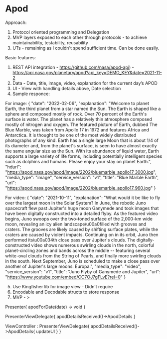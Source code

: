 # Apod
Approach:

1. Protocol oriented programming and Delegation
2. MVP layers exposed to each other through protocols - to achieve maintainability, testability, reusability
3. UTs - remaining as I couldn't spend sufficient time. Can be done easily.

Basic features:
1. REST API integration - https://github.com/nasa/apod-api) - https://api.nasa.gov/planetary/apod?api_key=DEMO_KEY&date=2021-11-2
2. Data - Date, title, image, video, explanation for the current day’s APOD 
3. UI - View with handling details above, Date selection
4. Sample responce:

For image:
	{
  "date": "2022-02-06",
  "explanation": "Welcome to planet Earth, the third planet from a star named the Sun.  The Earth is shaped like a sphere and composed mostly of rock.  Over 70 percent of the Earth's surface is water.  The planet has a relatively thin atmosphere composed mostly of nitrogen and oxygen.  The featured picture of Earth, dubbed The Blue Marble, was taken from Apollo 17 in 1972 and features Africa and Antarctica.  It is thought to be one of the most widely distributed photographs of any kind.  Earth has a single large Moon that is about 1/4 of its diameter and, from the planet's surface, is seen to have almost exactly the same angular size as the Sun.  With its abundance of liquid water, Earth supports a large variety of life forms, including potentially intelligent species such as dolphins and humans.  Please enjoy your stay on planet Earth.",
  "hdurl": "https://apod.nasa.gov/apod/image/2202/bluemarble_apollo17_3000.jpg",
  "media_type": "image",
  "service_version": "v1",
  "title": "Blue Marble Earth",
  "url": "https://apod.nasa.gov/apod/image/2202/bluemarble_apollo17_960.jpg"
}

For video:
{
  "date": "2021-10-11",
  "explanation": "What would it be like to fly over the largest moon in the Solar System? In June, the robotic Juno spacecraft flew past Jupiter's huge moon Ganymede and took images that have been digitally constructed into a detailed flyby. As the featured video begins, Juno swoops over the two-toned surface of the 2,000-km wide moon, revealing an icy alien landscape\u00a0filled with grooves and craters. The grooves are likely caused by shifting surface plates, while the craters are caused by violent impacts. Continuing on in its orbit, Juno then performed its\u00a034th close pass over Jupiter's clouds. The digitally-constructed video shows numerous swirling clouds in the north, colorful planet-circling zones and bands across the middle -- featuring several white-oval clouds from the String of Pearls, and finally more swirling clouds in the south.  Next September, Juno is scheduled to make a close pass over another of Jupiter's large moons: Europa.",
  "media_type": "video",
  "service_version": "v1",
  "title": "Juno Flyby of Ganymede and Jupiter",
  "url": "https://www.youtube.com/embed/CC7OJ7gFLvE?rel=0"
}


5. Use Kingfisher lib for image view - Didn’t require
6. Encodable and Decodable structs to store response
7. MVP - >

Presenter{
apodForDate(date) -> void
}

PresenterViewDelegate{
apodDetailsReceived()->ApodDetails
}

ViewController : PresenterViewDelegate{
	apodDetailsReceived()->ApodDetails{
		updateUI
	}
}
